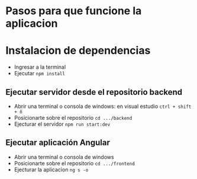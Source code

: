 # Pasos para que funcione la aplicacion

# Instalacion de dependencias

- Ingresar a la terminal
- Ejecutar `npm install`

## Ejecutar servidor desde el repositorio backend

- Abrir una terminal o consola de windows: en visual estudio `ctrl + shift + ñ`
- Posicionarte sobre el repositorio `cd .../backend`
- Ejecturar el servidor `npm run start:dev`

## Ejecutar aplicación Angular

- Abrir una terminal o consola de windows
- Posicionarte sobre el repositorio `cd .../frontend`
- Ejecturar la aplicacion `ng s -o`
